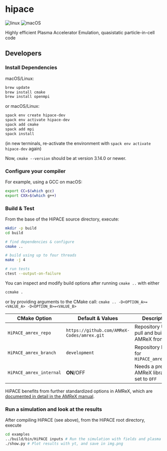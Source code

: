 # hipace

![linux](https://github.com/Hi-PACE/hipace/workflows/linux/badge.svg?branch=master&event=push)
![macOS](https://github.com/Hi-PACE/hipace/workflows/macos/badge.svg?branch=master&event=push)

Highly efficient Plasma Accelerator Emulation, quasistatic particle-in-cell code

## Developers

### Install Dependencies

macOS/Linux:
```bash
brew update
brew install cmake
brew install openmpi
```

or macOS/Linux:
```bash
spack env create hipace-dev
spack env activate hipace-dev
spack add cmake
spack add mpi
spack install
```
(in new terminals, re-activate the environment with `spack env activate hipace-dev` again)

Now, `cmake --version` should be at version 3.14.0 or newer.

### Configure your compiler

For example, using a GCC on macOS:
```bash
export CC=$(which gcc)
export CXX=$(which g++)
```

### Build & Test

From the base of the HiPACE source directory, execute:
```bash
mkdir -p build
cd build

# find dependencies & configure
cmake ..

# build using up to four threads
make -j 4

# run tests
ctest --output-on-failure
```

You can inspect and modify build options after running `cmake ..` with either
```bash
ccmake .
```

or by providing arguments to the CMake call: `cmake .. -D<OPTION_A>=<VALUE_A> -D<OPTION_B>=<VALUE_B>`

| CMake Option                 | Default & Values                           | Description                                     |
|------------------------------|--------------------------------------------|-------------------------------------------------|
| `HiPACE_amrex_repo`          | `https://github.com/AMReX-Codes/amrex.git` | Repository URI to pull and build AMReX from     |
| `HiPACE_amrex_branch`        | `development`                              | Repository branch for `HiPACE_amrex_repo`       |
| `HiPACE_amrex_internal`      | **ON**/OFF                                 | Needs a pre-build AMReX library if set to `OFF` |

HiPACE benefits from further standardized options in AMReX, which are [documented in detail in the AMReX manual](https://amrex-codes.github.io/amrex/docs_html/BuildingAMReX.html#customization-options).


### Run a simulation and look at the results

After compiling HiPACE (see above), from the HiPACE root directory, execute
```bash
cd examples
../build/bin/HiPACE inputs # Run the simulation with fields and plasma and beam particles
./show.py # Plot results with yt, and save in img.png
```
